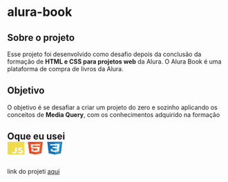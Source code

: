 <h1>alura-book</h1>

<h2>Sobre o projeto</h2>

<p>Esse projeto foi desenvolvido como desafio depois da conclusão da formação de <b>HTML e CSS para projetos web</b> da Alura. O Alura Book é uma plataforma de compra de livros da Alura.</p>

<h2>Objetivo</h2>

<p>O objetivo é se desafiar a criar um projeto do zero e sozinho aplicando os conceitos de <b>Media Query</b>, com os conhecimentos adquirido na formação</p>

<h2>Oque eu usei</2>

<div>
<img align="center" alt="calmon-Js" height="30" width="40" src="https://raw.githubusercontent.com/devicons/devicon/master/icons/javascript/javascript-plain.svg">
<img align="center" alt="calmon-HTML" height="30" width="40" src="https://raw.githubusercontent.com/devicons/devicon/master/icons/html5/html5-original.svg">
<img align="center" alt="calmon-CSS" height="30" width="40" src="https://raw.githubusercontent.com/devicons/devicon/master/icons/css3/css3-original.svg">
</div>

##

<p>link do projeti <a href="https://calmon1984.github.io/alura-book/" target="_blank">aqui</a></p>

